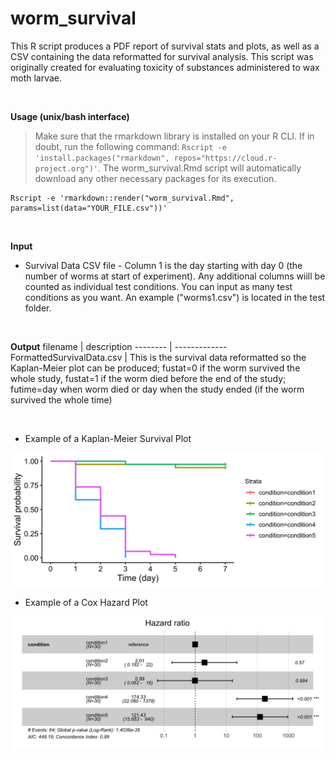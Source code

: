 # worm_survival
This R script produces a PDF report of survival stats and plots, as well as a CSV containing the data reformatted for survival analysis. This script was originally created for evaluating toxicity of substances administered to wax moth larvae. 
<p>&nbsp;</p>

<b>Usage (unix/bash interface)</b>
>Make sure that the rmarkdown library is installed on your R CLI. If in doubt, run the following command: `Rscript -e 'install.packages("rmarkdown", repos="https://cloud.r-project.org")'`. The worm_survival.Rmd script will automatically download any other necessary packages for its execution. 
```
Rscript -e 'rmarkdown::render("worm_survival.Rmd", params=list(data="YOUR_FILE.csv"))'
```
<p>&nbsp;</p>

<b>Input</b>
- Survival Data CSV file - Column 1 is the day starting with day 0 (the number of worms at start of experiment). Any additional columns wiill be counted as individual test conditions. You can input as many test conditions as you want. An example ("worms1.csv") is located in the test folder. 
<p>&nbsp;</p>

<b>Output</b>
filename | description
-------- | -------------
FormattedSurvivalData.csv | This is the survival data reformatted so the Kaplan-Meier plot can be produced; fustat=0 if the worm survived the whole study, fustat=1 if the worm died before the end of the study; futime=day when worm died or day when the study ended (if the worm survived the whole time)
<p>&nbsp;</p>

* Example of a Kaplan-Meier Survival Plot

<img src="https://github.com/amcrabtree/worm_survival/blob/main/images/survival_plot.jpeg" alt="drawing" width="500"/>

* Example of a Cox Hazard Plot

<img src="https://github.com/amcrabtree/worm_survival/blob/main/images/cox_plot.jpeg" alt="drawing" width="500"/>
